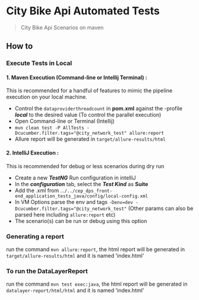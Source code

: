 # City Bike Api Automated Tests 
> City Bike Api Scenarios on maven 

## How to

### Execute Tests in Local
#### 1. Maven Execution (Command-line or Intellij Terminal) : 
This is recommended for a handful of features to mimic the pipeline execution on your local machine.

 - Control the `dataproviderthreadcount` in **pom.xml** against the -profile ***local*** to the desired value (To control the parallel execution)
 - Open Command-line or Terminal (Intellij)
 - `mvn clean test -P AllTests -Dcucumber.filter.tags="@city_network_test" allure:report`
 - Allure report will be generated in ```target/allure-results/html```

#### 2. IntelliJ Execution :
This is recommended for debug or less scenarios during dry run

 - Create a new ***TestNG*** Run configuration in intelliJ
 - In the ***configuration*** tab, select the ***Test Kind*** as **Suite**
 - Add the .xml from .`./../cep_dps_front-end_application_tests_java/config/local-config.xml`
 - In VM Options parse the env and tags `-Denv=dev -Dcucumber.filter.tags="@city_network_test"` (Other params can also be parsed here including `allure:report` etc)
 - The scenario(s) can be run or debug using this option

### Generating a report
run the command ```mvn allure:report```, the html report will be generated in ```target/allure-results/html``` and it is named 'index.html'

### To run the DataLayerReport
run the command ```mvn test exec:java```, the html report will be generated in ```datalayer-report/html/html``` and it is named 'index.html'
